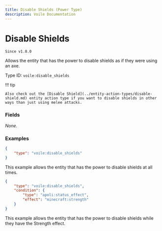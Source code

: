 ```yaml
---
title: Disable Shields (Power Type)
description: Voile Documentation
---
```


# Disable Shields

`Since v1.0.0`

Allows the entity that has the power to disable shields as if they were using an axe.

Type ID: `voile:disable_shields`

!!! tip
    
    Also check out the [Disable Shield](../entity-action-types/disable-shield.md) entity action type if you want to disable shields in other ways than just using melee attacks.

### Fields

*None.*

### Examples

```json
{
    "type": "voile:disable_shields"
}
```

This example allows the entity that has the power to disable shields at all times.

```json
{
    "type": "voile:disable_shields",
    "condition": {
        "type": "apoli:status_effect",
        "effect": "minecraft:strength"
    }
}
```

This example allows the entity that has the power to disable shields while they have the Strength effect.